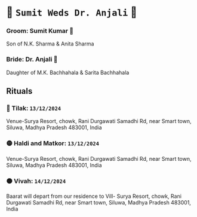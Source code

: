 # 🙏 `Sumit Weds Dr. Anjali` 🙏


### Groom: Sumit Kumar 🤵
Son of  N.K. Sharma & Anita Sharma

### Bride: Dr. Anjali 👰
Daughter of M.K. Bachhahala & Sarita Bachhahala


## Rituals 

### 🔴 Tilak: `13/12/2024`
Venue-Surya Resort, chowk, Rani Durgawati Samadhi Rd, near Smart town, Siluwa, Madhya Pradesh
                            483001, India

### 🟡 Haldi and Matkor: `13/12/2024`
Venue-Surya Resort, chowk, Rani Durgawati Samadhi Rd, near Smart town, Siluwa, Madhya Pradesh
                            483001, India

### 🟠 Vivah: `14/12/2024`
Baarat will depart from our residence to
Vill- Surya Resort, chowk, Rani Durgawati Samadhi Rd, near Smart town, Siluwa, Madhya Pradesh
                            483001, India
